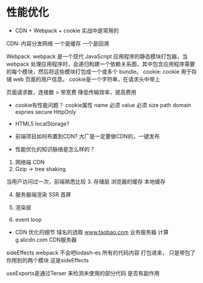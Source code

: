# 性能优化

- CDN + Webpack + cookie 实战中是常用的

CDN: 内容分发网络 一个是缓存 一个是回溯

Webpack: webpack 是一个现代 JavaScript 应用程序的静态模块打包器，当 webpack 处理应用程序时，会递归构建一个依赖关系图，其中包含应用程序需要的每个模块，然后将这些模块打包成一个或多个 bundle。
cookie: cookie 用于存储 web 页面的用户信息。 cookie是一个字符串，在请求头中带上

页面请求数，连接数 > 带宽费
降低传输效率，提高费用


- cookie有性能问题？
cookie属性
name 必须
value 必须
size
path
domain
expries
secure
HttpOnly

- HTML5 localStorage?
- 前端项目如何布置到CDN?
大厂是一定要做CDN的，一键发布

- 性能优化的知识脉络是怎么样的？
1. 网络端 CDN
2. Gzip -> tree shaking

当用户访问过一次，前端熟悉比较
3. 存储层
    浏览器的缓存
    本地缓存

4. 服务器端渲染 SSR 首屏

5. 渲染层

6. event loop

- CDN 优化的细节
    域名的选取
    www.taobao.com 业务服务器 计算
    g.alicdn.com CDN服务器

sideEffects
webpack 不会吧lodash-es 所有的代码内容 打包进来， 只是带包了你用到的两个模块
这是sideEffects

useExports是通过Terser 来检测未使用的部分代码 是否有副作用
